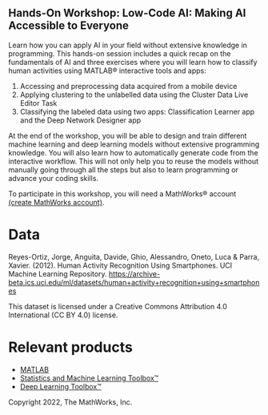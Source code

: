 ## Hands-On Workshop: Low-Code AI: Making AI Accessible to Everyone

Learn how you can apply AI in your field without extensive knowledge in programming. This hands-on session includes a quick recap on the fundamentals of AI and three exercises where you will learn how to classify human activities using MATLAB&reg; interactive tools and apps:
1. Accessing and preprocessing data acquired from a mobile device
2. Applying clustering to the unlabelled data using the Cluster Data Live Editor Task
3. Classifying the labeled data using two apps: Classification Learner app and the Deep Network Designer app

At the end of the workshop, you will be able to design and train different machine learning and deep learning models without extensive programming knowledge. You will also learn how to automatically generate code from the interactive workflow. This will not only help you to reuse the models without manually going through all the steps but also to learn programming or advance your coding skills.

To participate in this workshop, you will need a MathWorks&reg; account [(create MathWorks account)](https://www.mathworks.com/mwaccount/register).

# Data
Reyes-Ortiz, Jorge, Anguita, Davide, Ghio, Alessandro, Oneto, Luca & Parra, Xavier. (2012). Human Activity Recognition Using Smartphones. UCI Machine Learning Repository. https://archive-beta.ics.uci.edu/ml/datasets/human+activity+recognition+using+smartphones

This dataset is licensed under a Creative Commons Attribution 4.0 International (CC BY 4.0) license.

# Relevant products
* [MATLAB](https://www.mathworks.com/products/matlab.html)
* [Statistics and Machine Learning Toolbox&trade;](https://www.mathworks.com/products/statistics.html)
* [Deep Learning Toolbox&trade;](https://www.mathworks.com/products/deep-learning.html)

Copyright 2022, The MathWorks, Inc. 
